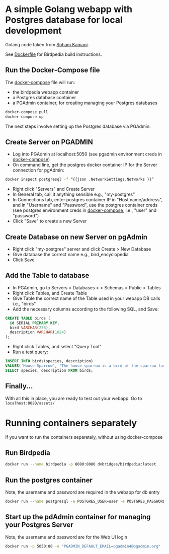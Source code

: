 # A simple Golang webapp with Postgres database for local development

Golang code taken from [Soham Kamani](https://medium.com/gojekengineering/build-a-web-application-in-go-golang-991ca05a215f).

See [Dockerfile](./Dockerfile) for Birdpedia build instructions.

## Run the Docker-Compose file
The [docker-compose](./docker-compose.yaml) file will run:
- the birdpedia webapp container
- a Postgres database container
- a PGAdmin container, for creating managing your Postgres databases

```bash
docker-compose pull
docker-compose up
```

The next steps involve setting up the Postgres database via PGAdmin.

## Create Server on PGADMIN
- Log into PGAdmin at localhost:5050 (see pgadmin environment creds in [docker-compose](./docker-compose.yaml))
- On command line, get the postgres docker container IP for the Server connection for pgAdmin: 
```bash
docker inspect postgresql -f “{{json .NetworkSettings.Networks }}”
```
- Right click "Servers" and Create Server
- In General tab, call it anything sensible e.g., "my-postgres"
- In Connections tab, enter postgres container IP in "Host name/address", and in "Username" and "Password", use the postgres container creds (see postgres environment creds in [docker-compose](./docker-compose.yaml), i.e., "user" and "password")
- Click "Save" to create a new Server

## Create Database on new Server on pgAdmin
- Right click "my-postgres" server and click Create > New Database
- Give database the correct name e.g., bird_encyclopedia
- Click Save

## Add the Table to database
- In PGAdmin, go to Servers > Databases > <your-database> > Schemas > Public > Tables
- Right click Tables, and Create Table
- Give Table the correct name of the Table used in your webapp DB calls i.e., "birds"
- Add the necessary columns according to the following SQL, and Save:
```sql
CREATE TABLE birds (
  id SERIAL PRIMARY KEY,
  bird VARCHAR(256),
  description VARCHAR(1024)
);
```
- Right click Tables, and select "Query Tool"
- Run a test query:
```sql
INSERT INTO birds(species, description)
VALUES('House Sparrow', 'The house sparrow is a bird of the sparrow family Passeridae, found in most parts of the world');
SELECT species, description FROM birds;
```

## Finally...

With all this in place, you are ready to test out your webapp. Go to `localhost:8080/assets/`


# Running containers separately

If you want to run the containers separetely, without using docker-compose

## Run Birdpedia
```bash
docker run --name birdpedia -p 8080:8080 dvbridges/birdpedia:latest
```

## Run the postgres container
Note, the username and password are required in the webapp for db entry
```bash
docker run --name postgresql -e POSTGRES_USER=user -e POSTGRES_PASSWORD=password -p 5432:5432 -v /data:/var/lib/postgresql/data -d postgres
```
## Start up the pdAdmin container for managing your Postgres Server
Note, the username and password are for the Web UI login
```bash
docker run -p 5050:80 -e "PGADMIN_DEFAULT_EMAIL=pgadmin4@pgadmin.org" -e "PGADMIN_DEFAULT_PASSWORD=test1234" -d dpage/pgadmin4:4.29
```